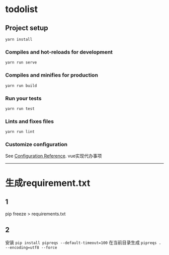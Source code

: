 # todolist

## Project setup
```
yarn install
```

### Compiles and hot-reloads for development
```
yarn run serve
```

### Compiles and minifies for production
```
yarn run build
```

### Run your tests
```
yarn run test
```

### Lints and fixes files
```
yarn run lint
```

### Customize configuration
See [Configuration Reference](https://cli.vuejs.org/config/).
vue实现代办事项

_________________
# 生成requirement.txt
## 1
 pip freeze > requirements.txt
## 2
安装
`pip install pipreqs --default-timeout=100`
在当前目录生成
`pipreqs . --encoding=utf8 --force`